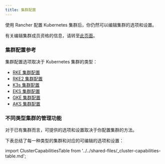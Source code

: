 ```yaml
---
title: 集群配置
---
```


<head>
  <link rel="canonical" href="https://ranchermanager.docs.rancher.com/zh/reference-guides/cluster-configuration"/>
</head>

使用 Rancher 配置 Kubernetes 集群后，你仍然可以编辑集群的选项和设置。

有关编辑集群成员资格的信息，请转至[此页面](../../how-to-guides/new-user-guides/manage-clusters/access-clusters/add-users-to-clusters.md)。

### 集群配置参考

集群配置选项取决于 Kubernetes 集群的类型：

- [RKE 集群配置](rancher-server-configuration/rke1-cluster-configuration.md)
- [RKE2 集群配置](rancher-server-configuration/rke2-cluster-configuration.md)
- [K3s 集群配置](rancher-server-configuration/k3s-cluster-configuration.md)
- [EKS 集群配置](rancher-server-configuration/eks-cluster-configuration.md)
- [GKE 集群配置](rancher-server-configuration/gke-cluster-configuration/gke-cluster-configuration.md)
- [AKS 集群配置](rancher-server-configuration/aks-cluster-configuration.md)

### 不同类型集群的管理功能

对于已有集群而言，可提供的选项和设置取决于你配置集群的方法。

下表总结了每一种类型的集群和对应的可编辑的选项和设置：

import ClusterCapabilitiesTable from '../../shared-files/_cluster-capabilities-table.md';

<ClusterCapabilitiesTable />
